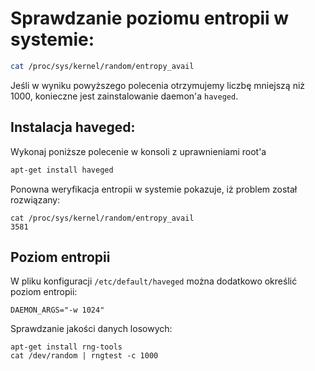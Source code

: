 # Sprawdzanie poziomu entropii w systemie:
```sh
cat /proc/sys/kernel/random/entropy_avail
```
Jeśli w wyniku powyższego polecenia otrzymujemy liczbę mniejszą niż 1000, konieczne jest zainstalowanie daemon'a `haveged`.

## Instalacja haveged:
Wykonaj poniższe polecenie w konsoli z uprawnieniami root'a
```sh
apt-get install haveged
```

Ponowna weryfikacja entropii w systemie pokazuje, iż problem został rozwiązany:
```
cat /proc/sys/kernel/random/entropy_avail
3581
```

## Poziom entropii
W pliku konfiguracji `/etc/default/haveged` można dodatkowo określić poziom entropii:
```
DAEMON_ARGS="-w 1024"
```

Sprawdzanie jakości danych losowych:
```
apt-get install rng-tools
cat /dev/random | rngtest -c 1000
```

